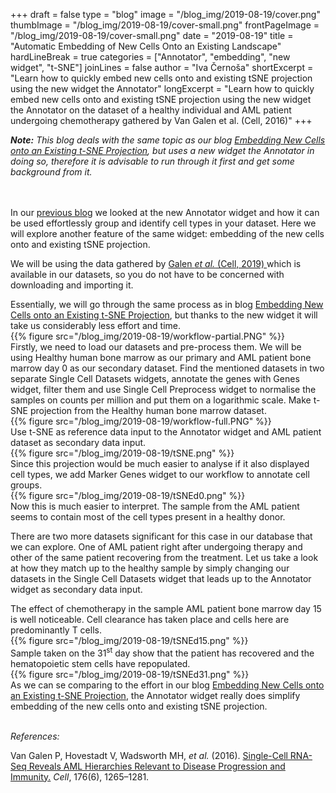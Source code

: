 +++
draft = false
type = "blog"
image = "/blog_img/2019-08-19/cover.png" 
thumbImage = "/blog_img/2019-08-19/cover-small.png"
frontPageImage = "/blog_img/2019-08-19/cover-small.png"
date = "2019-08-19" 
title = "Automatic Embedding of New Cells Onto an Existing Landscape" 
hardLineBreak = true 
categories = ["Annotator", "embedding", "new widget", "t-SNE"]
joinLines = false
author = "Iva Černoša"
shortExcerpt = "Learn how to quickly embed new cells onto and existing tSNE projection using the new widget the Annotator" 
longExcerpt = "Learn how to quickly embed new cells onto and existing tSNE projection using the new widget the Annotator on the dataset of a healthy individual and AML patient undergoing chemotherapy gathered by Van Galen et al. (Cell, 2016)" 
+++

<i><b>Note:</b> This blog deals with the same topic as our blog <a href=" https://singlecell.biolab.si/blog/2019-06-aml-projection-vangalen-cell2016/"> Embedding New Cells onto an Existing t-SNE Projection</a>, but uses a new widget the Annotator in doing so, therefore it is advisable to run through it first and get some background from it. </i>
<br>
<br>
<br>

In our <a href=" https://singlecell.biolab.si/blog/2019-08-automatic-annotation-Baron-CellSyst2016/"> previous blog</a> we looked at the new Annotator widget and how it can be used effortlessly group and identify cell types in your dataset. Here we will explore another feature of the same widget: embedding of the new cells onto and existing tSNE projection.
<br>

We will be using the data gathered by <a href= “https://www.sciencedirect.com/science/article/pii/S0092867419300947”> Galen  <i> et al.</i> (Cell, 2019) </a> which is available in our datasets, so you do not have to be concerned with downloading and importing it.
<br>

Essentially, we will go through the same process as in blog <a href=" https://singlecell.biolab.si/blog/2019-06-aml-projection-vangalen-cell2016/"> Embedding New Cells onto an Existing t-SNE Projection</a>, but thanks to the new widget it will take us considerably less effort and time. 
\
{{% figure src="/blog_img/2019-08-19/workflow-partial.PNG" %}}
\
Firstly, we need to load our datasets and pre-process them. We will be using Healthy human bone marrow as our primary and AML patient bone marrow day 0 as our secondary dataset. Find the mentioned datasets in two separate Single Cell Datasets widgets, annotate the genes with Genes widget, filter them and use Single Cell Preprocess widget to normalise the samples on counts per million and put them on a logarithmic scale. Make t-SNE projection from the Healthy human bone marrow dataset. 
\
{{% figure src="/blog_img/2019-08-19/workflow-full.PNG" %}}
\
Use t-SNE as reference data input to the Annotator widget and AML patient dataset as secondary data input.
\
{{% figure src="/blog_img/2019-08-19/tSNE.png" %}}
\
Since this projection would be much easier to analyse if it also displayed cell types, we add Marker Genes widget to our workflow to annotate cell groups. 
\
{{% figure src="/blog_img/2019-08-19/tSNEd0.png" %}}
\
Now this is much easier to interpret. The sample from the AML patient seems to contain most of the cell types present in a healthy donor.
<br>

There are two more datasets significant for this case in our database that we can explore. One of AML patient right after undergoing therapy and other of the same patient recovering from the treatment. Let us take a look at how they match up to the healthy sample by simply changing our datasets in the Single Cell Datasets widget that leads up to the Annotator widget as secondary data input.
<br>

The effect of chemotherapy in the sample AML patient bone marrow day 15 is well noticeable. Cell clearance has taken place and cells here are predominantly T cells. 
\
{{% figure src="/blog_img/2019-08-19/tSNEd15.png" %}}
\
Sample taken on the 31<sup>st</sup> day show that the patient has recovered and the hematopoietic stem cells have repopulated.
\
{{% figure src="/blog_img/2019-08-19/tSNEd31.png" %}}
\
As we can se comparing to the effort in our blog <a href=" https://singlecell.biolab.si/blog/2019-06-aml-projection-vangalen-cell2016/"> Embedding New Cells onto an Existing t-SNE Projection</a>, the Annotator widget really does simplify embedding of the new cells onto and existing tSNE projection.
<br>
<br>


<i>References:</i>

Van Galen P, Hovestadt V, Wadsworth MH, <i>et al.</i> (2016). <a href=”https://www.sciencedirect.com/science/article/pii/S0092867419300947”>Single-Cell RNA-Seq Reveals AML Hierarchies Relevant to Disease Progression and Immunity.</a> <i>Cell</i>, 176(6), 1265–1281.
